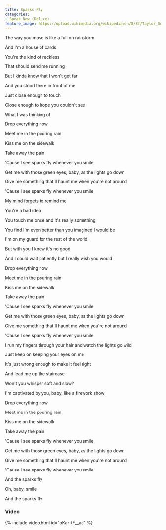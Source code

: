 ```yaml
---
title: Sparks Fly
categories:
- Speak Now (Deluxe)
feature_image: https://upload.wikimedia.org/wikipedia/en/8/8f/Taylor_Swift_-_Speak_Now_cover.png
--- 
```

The way you move is like a full on rainstorm

And I'm a house of cards

You're the kind of reckless

That should send me running

But I kinda know that I won't get far

And you stood there in front of me

Just close enough to touch

Close enough to hope you couldn't see

What I was thinking of

Drop everything now

Meet me in the pouring rain

Kiss me on the sidewalk

Take away the pain

'Cause I see sparks fly whenever you smile

Get me with those green eyes, baby, as the lights go down

Give me something that'll haunt me when you're not around

'Cause I see sparks fly whenever you smile

My mind forgets to remind me

You're a bad idea

You touch me once and it's really something

You find I'm even better than you imagined I would be

I'm on my guard for the rest of the world

But with you I know it's no good

And I could wait patiently but I really wish you would

Drop everything now

Meet me in the pouring rain

Kiss me on the sidewalk

Take away the pain

'Cause I see sparks fly whenever you smile

Get me with those green eyes, baby, as the lights go down

Give me something that'll haunt me when you're not around

'Cause I see sparks fly whenever you smile

I run my fingers through your hair and watch the lights go wild

Just keep on keeping your eyes on me

It's just wrong enough to make it feel right

And lead me up the staircase

Won't you whisper soft and slow?

I'm captivated by you, baby, like a firework show

Drop everything now

Meet me in the pouring rain

Kiss me on the sidewalk

Take away the pain

'Cause I see sparks fly whenever you smile

Get me with those green eyes, baby, as the lights go down

Give me something that'll haunt me when you're not around

'Cause I see sparks fly whenever you smile

And the sparks fly

Oh, baby, smile

And the sparks fly
### Video

{% include video.html id="oKar-tF__ac" %}

